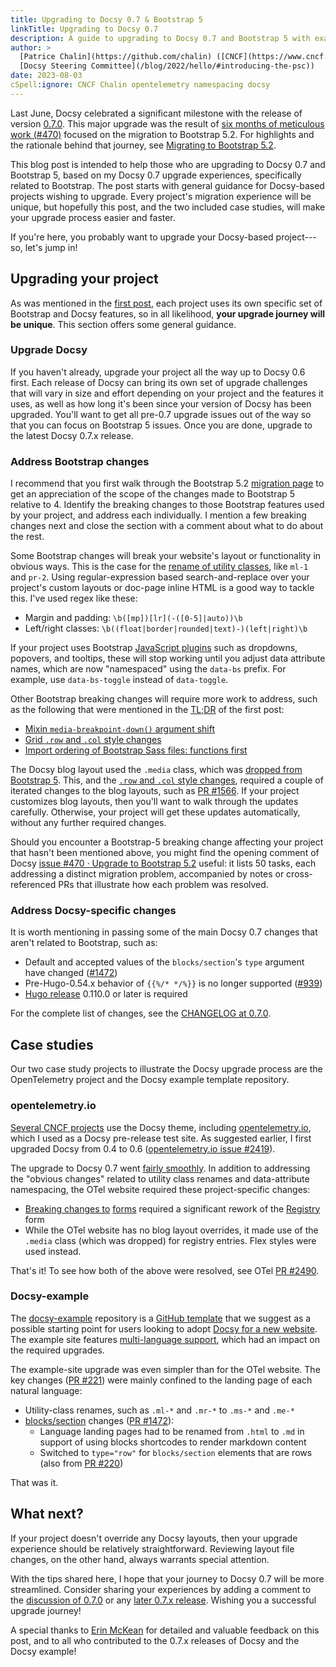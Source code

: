 ```yaml
---
title: Upgrading to Docsy 0.7 & Bootstrap 5
linkTitle: Upgrading to Docsy 0.7
description: A guide to upgrading to Docsy 0.7 and Bootstrap 5 with examples
author: >
  [Patrice Chalin](https://github.com/chalin) ([CNCF](https://www.cncf.io/) &
  [Docsy Steering Committee](/blog/2022/hello/#introducing-the-psc))
date: 2023-08-03
cSpell:ignore: CNCF Chalin opentelemetry namespacing docsy
---
```


Last June, Docsy celebrated a significant milestone with the release of version
[0.7.0](https://github.com/google/docsy/releases/tag/v0.7.0). This major upgrade
was the result of
[six months of meticulous work (#470)](https://github.com/google/docsy/issues/470)
focused on the migration to Bootstrap 5.2. For highlights and the rationale
behind that journey, see
[Migrating to Bootstrap 5.2](/blog/2023/bootstrap-5-migration/).

This blog post is intended to help those who are upgrading to Docsy 0.7 and
Bootstrap 5, based on my Docsy 0.7 upgrade experiences, specifically related to
Bootstrap. The post starts with general guidance for Docsy-based projects
wishing to upgrade. Every project's migration experience will be unique, but
hopefully this post, and the two included case studies, will make your upgrade
process easier and faster.

If you're here, you probably want to upgrade your Docsy-based project---so,
let's jump in!

## Upgrading your project

As was mentioned in the
[first post](/blog/2023/bootstrap-5-migration/#migrating-docsy-based-projects),
each project uses its own specific set of Bootstrap and Docsy features, so in
all likelihood, **your upgrade journey will be unique**. This section offers
some general guidance.

### Upgrade Docsy

If you haven't already, upgrade your project all the way up to Docsy 0.6 first.
Each release of Docsy can bring its own set of upgrade challenges that will vary
in size and effort depending on your project and the features it uses, as well
as how long it's been since your version of Docsy has been upgraded. You'll want
to get all pre-0.7 upgrade issues out of the way so that you can focus on
Bootstrap 5 issues. Once you are done, upgrade to the latest Docsy 0.7.x
release.

### Address Bootstrap changes

I recommend that you first walk through the Bootstrap 5.2
[migration page](https://getbootstrap.com/docs/5.2/migration/) to get an
appreciation of the scope of the changes made to Bootstrap 5 relative to 4.
Identify the breaking changes to those Bootstrap features used by your project,
and address each individually. I mention a few breaking changes next and close
the section with a comment about what to do about the rest.

Some Bootstrap changes will break your website's layout or functionality in
obvious ways. This is the case for the
[rename](https://getbootstrap.com/docs/5.2/migration/#utilities)[ of utility classes](https://getbootstrap.com/docs/5.2/migration/#utilities),
like `ml-1` and `pr-2`. Using regular-expression based search-and-replace over
your project's custom layouts or doc-page inline HTML is a good way to tackle
this. I've used regex like these:

- Margin and padding: `\b([mp])[lr](-([0-5]|auto))\b`
- Left/right classes: `\b((float|border|rounded|text)-)(left|right)\b`

If your project uses Bootstrap
[JavaScript plugins](https://getbootstrap.com/docs/5.2/migration/#javascript)
such as dropdowns, popovers, and tooltips, these will stop working until you
adjust data attribute names, which are now "namespaced" using the `data-bs`
prefix. For example, use `data-bs-toggle` instead of `data-toggle`.

Other Bootstrap breaking changes will require more work to address, such as the
following that were mentioned in the
[TL;DR](/blog/2023/bootstrap-5-migration/#tldr) of the first post:

- [Mixin `media-breakpoint-down()` argument shift](/blog/2023/bootstrap-5-migration/#mixin-media-breakpoint-down-argument-shift)
- [Grid `.row` and `.col` style changes](/blog/2023/bootstrap-5-migration/#grid-row-and-col-style-changes-are-breaking)
- [Import ordering of Bootstrap Sass files: functions first](/blog/2023/bootstrap-5-migration/#import-ordering-of-bootstrap-sass-files-functions-first)

The Docsy blog layout used the `.media` class, which was
[dropped from Bootstrap 5](https://getbootstrap.com/docs/5.2/migration/#grid-updates).
This, and the
[`.row` and `.col` style changes](/blog/2023/bootstrap-5-migration/#grid-row-and-col-style-changes-are-breaking),
required a couple of iterated changes to the blog layouts, such as
[PR #1566](https://github.com/google/docsy/pull/1566). If your project
customizes blog layouts, then you'll want to walk through the updates carefully.
Otherwise, your project will get these updates automatically, without any
further required changes.

Should you encounter a Bootstrap-5 breaking change affecting your project that
hasn't been mentioned above, you might find the opening comment of Docsy
[issue #470 · Upgrade to Bootstrap 5.2](https://github.com/google/docsy/issues/470)
useful: it lists 50 tasks, each addressing a distinct migration problem,
accompanied by notes or cross-referenced PRs that illustrate how each problem
was resolved.

### Address Docsy-specific changes

It is worth mentioning in passing some of the main Docsy 0.7 changes that aren't
related to Bootstrap, such as:

- Default and accepted values of the `blocks/section`'s `type` argument have
  changed ([#1472](https://github.com/google/docsy/issues/1472))
- Pre-Hugo-0.54.x behavior of `{{%/* */%}}` is no longer supported
  ([#939](https://github.com/google/docsy/issues/939))
- [Hugo release](https://github.com/gohugoio/hugo/releases) 0.110.0 or later is
  required

For the complete list of changes, see the
[CHANGELOG at 0.7.0](https://github.com/google/docsy/blob/main/CHANGELOG.md#070).

## Case studies

Our two case study projects to illustrate the Docsy upgrade process are the
OpenTelemetry project and the Docsy example template repository.

### opentelemetry.io

[Several CNCF projects](https://www.cncf.io/blog/2023/01/19/fast-and-effective-tools-for-cncf-and-open-source-project-websites/)
use the Docsy theme, including [opentelemetry.io](https://opentelemetry.io/),
which I used as a Docsy pre-release test site. As suggested earlier, I first
upgraded Docsy from 0.4 to 0.6
([opentelemetry.io issue #2419](https://github.com/open-telemetry/opentelemetry.io/issues/2419)).

The upgrade to Docsy 0.7 went
[fairly smoothly](https://github.com/open-telemetry/opentelemetry.io/issues?q=label%3Adocsy+is%3Aclosed+closed%3A%3E2023-03-03).
In addition to addressing the "obvious changes" related to utility class renames
and data-attribute namespacing, the OTel website required these project-specific
changes:

- [Breaking changes to](https://getbootstrap.com/docs/5.2/migration/#forms)
  [forms](https://getbootstrap.com/docs/5.2/migration/#forms) required a
  significant rework of the
  [Registry](https://opentelemetry.io/ecosystem/registry/) form
- While the OTel website has no blog layout overrides, it made use of the
  `.media` class (which was dropped) for registry entries. Flex styles were used
  instead.

That's it! To see how both of the above were resolved, see OTel
[PR #2490](https://github.com/open-telemetry/opentelemetry.io/pull/2490).

### Docsy-example

The [docsy-example](https://github.com/google/docsy-example) repository is a
[GitHub template](https://gitprotect.io/blog/how-to-use-github-repository-templates/)
that we suggest as a possible starting point for users looking to adopt
[Docsy for a new website](/docs/get-started/docsy-as-module/example-site-as-template/).
The example site features [multi-language support](/docs/language/), which had
an impact on the required upgrades.

The example-site upgrade was even simpler than for the OTel website. The key
changes ([PR #221](https://github.com/google/docsy-example/pull/221)) were
mainly confined to the landing page of each natural language:

- Utility-class renames, such as `.ml-*` and `.mr-*` to `.ms-*` and `.me-*`
- [blocks/section](/docs/adding-content/shortcodes/#blockssection) changes
  ([PR #1472](https://github.com/google/docsy/pull/1472)):
  - Language landing pages had to be renamed from `.html` to `.md` in support of
    using blocks shortcodes to render markdown content
  - Switched to `type="row"` for `blocks/section` elements that are rows (also
    from [PR #220](https://github.com/google/docsy-example/pull/220))

That was it.

## What next?

If your project doesn't override any Docsy layouts, then your upgrade experience
should be relatively straightforward. Reviewing layout file changes, on the
other hand, always warrants special attention.

With the tips shared here, I hope that your journey to Docsy 0.7 will be more
streamlined. Consider sharing your experiences by adding a comment to the
[discussion of 0.7.0](https://github.com/google/docsy/discussions/1555) or any
[later 0.7.x release](https://github.com/google/docsy/discussions/categories/announcement?discussions_q%3Dis%253Aopen%2Bcategory%253AAnnouncement).
Wishing you a successful upgrade journey!

A special thanks to [Erin McKean](https://github.com/emckean) for detailed and
valuable feedback on this post, and to all who contributed to the 0.7.x releases
of Docsy and the Docsy example!
